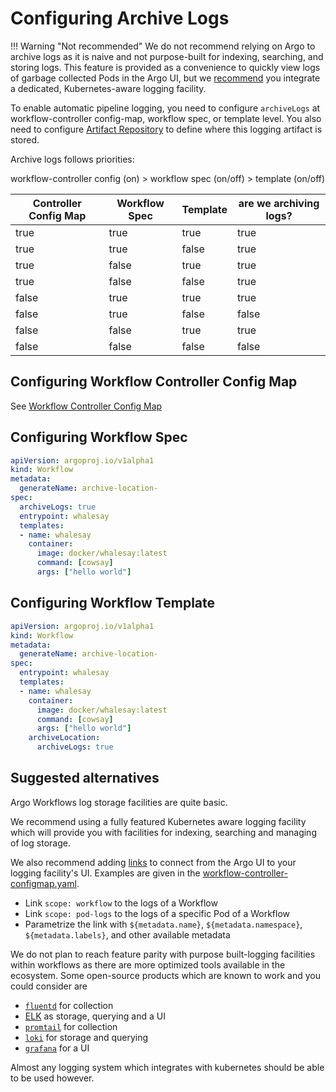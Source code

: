 # Configuring Archive Logs

!!! Warning "Not recommended"
    We do not recommend relying on Argo to archive logs as it is naive and not purpose-built for indexing, searching, and storing logs.
    This feature is provided as a convenience to quickly view logs of garbage collected Pods in the Argo UI, but we [recommend](#suggested-alternatives) you integrate a dedicated, Kubernetes-aware logging facility.

To enable automatic pipeline logging, you need to configure `archiveLogs` at workflow-controller config-map, workflow spec, or template level. You also need to configure [Artifact Repository](configure-artifact-repository.md) to define where this logging artifact is stored.

Archive logs follows priorities:

workflow-controller config (on) > workflow spec (on/off) > template (on/off)

| Controller Config Map | Workflow Spec | Template | are we archiving logs? |
|-----------------------|---------------|----------|------------------------|
| true                  | true          | true     | true                   |
| true                  | true          | false    | true                   |
| true                  | false         | true     | true                   |
| true                  | false         | false    | true                   |
| false                 | true          | true     | true                   |
| false                 | true          | false    | false                  |
| false                 | false         | true     | true                   |
| false                 | false         | false    | false                  |

## Configuring Workflow Controller Config Map

See [Workflow Controller Config Map](workflow-controller-configmap.md)

## Configuring Workflow Spec

```yaml
apiVersion: argoproj.io/v1alpha1
kind: Workflow
metadata:
  generateName: archive-location-
spec:
  archiveLogs: true
  entrypoint: whalesay
  templates:
  - name: whalesay
    container:
      image: docker/whalesay:latest
      command: [cowsay]
      args: ["hello world"]
```

## Configuring Workflow Template

```yaml
apiVersion: argoproj.io/v1alpha1
kind: Workflow
metadata:
  generateName: archive-location-
spec:
  entrypoint: whalesay
  templates:
  - name: whalesay
    container:
      image: docker/whalesay:latest
      command: [cowsay]
      args: ["hello world"]
    archiveLocation:
      archiveLogs: true
```

## Suggested alternatives

Argo Workflows log storage facilities are quite basic.

We recommend using a fully featured Kubernetes aware logging facility which will provide you with facilities for indexing, searching and managing of log storage.

We also recommend adding [links](links.md) to connect from the Argo UI to your logging facility's UI. Examples are given in the [workflow-controller-configmap.yaml](workflow-controller-configmap.yaml).

* Link `scope: workflow` to the logs of a Workflow
* Link `scope: pod-logs` to the logs of a specific Pod of a Workflow
* Parametrize the link with `${metadata.name}`, `${metadata.namespace}`, `${metadata.labels}`, and other available metadata

We do not plan to reach feature parity with purpose built-logging facilities within workflows as there are more optimized tools available in the ecosystem. Some open-source products which are known to work and you could consider are

* [`fluentd`](https://github.com/fluent/fluentd) for collection
* [ELK](https://www.elastic.co/elastic-stack/) as storage, querying and a UI
* [`promtail`](https://grafana.com/docs/loki/latest/send-data/promtail/) for collection
* [`loki`](https://grafana.com/docs/loki/latest/) for storage and querying
* [`grafana`](https://grafana.com/docs/grafana/latest/) for a UI

Almost any logging system which integrates with kubernetes should be able to be used however.
